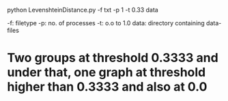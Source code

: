 python LevenshteinDistance.py -f txt -p 1 -t 0.33 data



-f: filetype
-p: no. of processes
-t: o.o to 1.0
data: directory containing data-files
# Two groups at threshold 0.3333 and under that, one graph at threshold higher than 0.3333 and also at 0.0